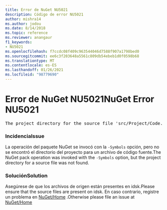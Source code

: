 ```yaml
---
title: Error de NuGet NU5021
description: Código de error NU5021
author: mishra14
ms.author: jodou
ms.date: 8/14/2018
ms.topic: reference
ms.reviewer: anangaur
f1_keywords:
- NU5021
ms.openlocfilehash: f7ccdc08f409c963544046d7588f907a1798bed0
ms.sourcegitcommit: ee6c3f203648a5561c809db54ebeb1d0f0598b68
ms.translationtype: MT
ms.contentlocale: es-ES
ms.lasthandoff: 01/26/2021
ms.locfileid: "98779690"
---
```

# <a name="nuget-error-nu5021"></a><span data-ttu-id="5322d-103">Error de NuGet NU5021</span><span class="sxs-lookup"><span data-stu-id="5322d-103">NuGet Error NU5021</span></span>
<pre>The project directory for the source file 'src/Project/Code.cs' could not be found.</pre>

### <a name="issue"></a><span data-ttu-id="5322d-104">Incidencia</span><span class="sxs-lookup"><span data-stu-id="5322d-104">Issue</span></span>

<span data-ttu-id="5322d-105">La operación del paquete NuGet se invocó con la `-Symbols` opción, pero no se encontró el directorio del proyecto para un archivo de código fuente.</span><span class="sxs-lookup"><span data-stu-id="5322d-105">The NuGet pack operation was invoked with the `-Symbols` option, but the project directory for a source file was not found.</span></span>


### <a name="solution"></a><span data-ttu-id="5322d-106">Solución</span><span class="sxs-lookup"><span data-stu-id="5322d-106">Solution</span></span>

<span data-ttu-id="5322d-107">Asegúrese de que los archivos de origen están presentes en idsk.</span><span class="sxs-lookup"><span data-stu-id="5322d-107">Please ensure that the source files are present on idsk.</span></span> <span data-ttu-id="5322d-108">En caso contrario, registre un problema en [NuGet/Home](https://github.com/NuGet/Home/issues) .</span><span class="sxs-lookup"><span data-stu-id="5322d-108">Otherwise please file an issue at [NuGet/Home](https://github.com/NuGet/Home/issues)</span></span>

